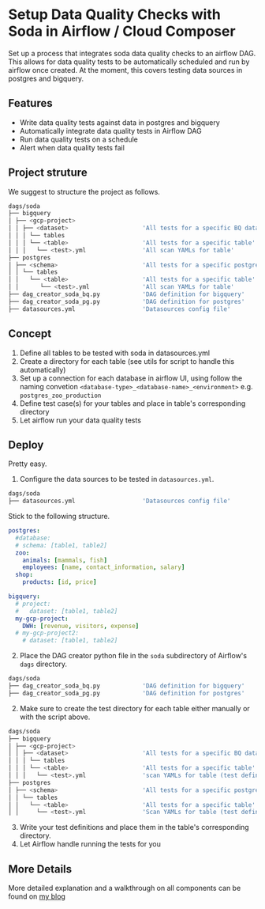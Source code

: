 # Setup Data Quality Checks with Soda in Airflow / Cloud Composer

Set up a process that integrates soda data quality checks to an airflow DAG.
This allows for data quality tests to be automatically scheduled and run by airflow once created.
At the moment, this covers testing data sources in postgres and bigquery. 

## Features

* Write data quality tests against data in postgres and bigquery
* Automatically integrate data quality tests in Airflow DAG
* Run data quality tests on a schedule
* Alert when data quality tests fail

## Project struture

We suggest to structure the project as follows.

```bash
dags/soda 
├── bigquery
│ ├── <gcp-project>
│ │ ├── <dataset>                     'All tests for a specific BQ dataset'
│ │ │ └── tables                      
│ │ │ └── <table>                     'All tests for a specific table'
│ │ │   └── <test>.yml                'All scan YAMLs for table'
├── postgres
│ ├── <schema>                        'All tests for a specific postgres schema'
│ │ └── tables
│ │   └── <table>                     'All tests for a specific table'
│ │      └── <test>.yml               'All scan YAMLs for table'
├── dag_creator_soda_bq.py            'DAG definition for bigquery'
├── dag_creator_soda_pg.py            'DAG definition for postgres'
├── datasources.yml                   'Datasources config file'
```

## Concept
1) Define all tables to be tested with soda in datasources.yml
2) Create a directory for each table (see utils for script to handle this automatically)
3) Set up a connection for each database in airflow UI, using follow the naming convetion `<database-type>_<database-name>_<environment>` e.g. `postgres_zoo_production`
4) Define test case(s) for your tables and place in table's corresponding directory
5) Let airflow run your data quality tests

## Deploy

Pretty easy.

1) Configure the data sources to be tested in `datasources.yml`.
```bash
dags/soda 
├── datasources.yml                   'Datasources config file'
```
Stick to the following structure.
```yaml
postgres:
  #database:
  # schema: [table1, table2]
  zoo:
    animals: [mammals, fish]
    employees: [name, contact_information, salary]
  shop:
    products: [id, price]

bigquery:
  # project:
  #   dataset: [table1, table2]
  my-gcp-project: 
    DWH: [revenue, visitors, expense]
  # my-gcp-project2:
    # dataset: [table1, table2]
```
2) Place the DAG creator python file in the `soda` subdirectory of Airflow's `dags` directory.

```bash
dags/soda 
├── dag_creator_soda_bq.py            'DAG definition for bigquery'
├── dag_creator_soda_pg.py            'DAG definition for postgres'
```

2) Make sure to create the test directory for each table either manually or with the script above.

```bash
dags/soda 
├── bigquery
│ ├── <gcp-project>
│ │ ├── <dataset>                     'All tests for a specific BQ dataset'
│ │ │ └── tables                      
│ │ │ └── <table>                     'All tests for a specific table'
│ │ │   └── <test>.yml                'scan YAMLs for table (test definition)'
├── postgres
│ ├── <schema>                        'All tests for a specific postgres schema'
│ │ └── tables
│ │   └── <table>                     'All tests for a specific table'
│ │		└── <test>.yml                'Scan YAMLs for table (test definition)'
```

3) Write your test definitions and place them in the table's corresponding directory.
4) Let Airflow handle running the tests for you

## More Details

More detailed explanation and a walkthrough on all components can be found on [my blog](https://datastack.ch/posts/soda-airflow-integration/)
